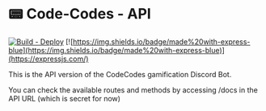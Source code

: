# 📟 Code-Codes - API

[![Build - Deploy](https://github.com/codecon-dev/codecodes-api/actions/workflows/main.yml/badge.svg)](https://github.com/codecon-dev/codecodes-api/actions/workflows/main.yml)
[![https://img.shields.io/badge/made%20with-express-blue](https://img.shields.io/badge/made%20with-express-blue)](https://expressjs.com/)

This is the API version of the CodeCodes gamification Discord Bot.  

You can check the available routes and methods by accessing /docs in the API URL (which is secret for now)

